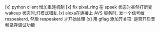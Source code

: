 [x] python client 增加重连机制
[x] fix pixel_ring 在 speek 状态时突然打断变 wakeup 状态时,灯模式错乱
[x] alexa在连接上 AVS 服务时, 发一个信号给 respeakerd, 然后 respeakerd 才开始处理
[x] 用 gflag 添加开关项: 是否开启音频录存调试功能